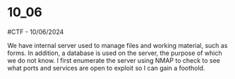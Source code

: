 # 10_06

#CTF - 10/06/2024

We have internal server used to manage files and working material, such as forms. In addition, a database is used on the server, the purpose of which we do not know.
I first enumerate the server using NMAP to check to see what ports and services are open to exploit so I can gain a foothold.<br>
<br>

<br>
